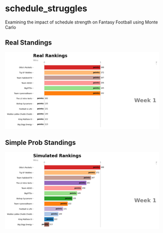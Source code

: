 # schedule_struggles

Examining the impact of schedule strength on Fantasy Football using Monte Carlo


## Real Standings

![real_standings](real.gif)


## Simple Prob Standings

![sim_simple](sim.gif)